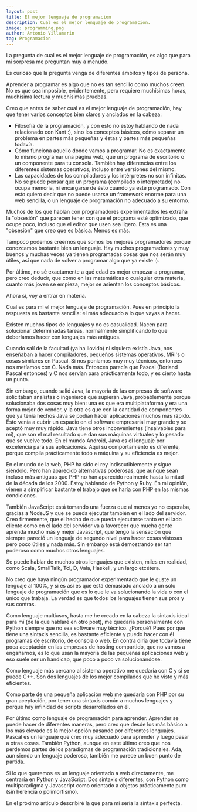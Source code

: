 ```yaml
---
layout: post
title: El mejor lenguaje de programacion
description: Cual es el mejor lenguaje de programacion.
image: programming.png
author: Antonio Villamarin
tag: Programacion
---
```


La pregunta de cual es el mejor lenguaje de  programación, es algo que para mi sorpresa me preguntan muy a menudo.

Es curioso que la pregunta venga de diferentes ámbitos y tipos de persona.

Aprender a programar es algo que no es tan sencillo como muchos creen. No es que sea imposible, evidentemente, pero requiere muchísimas horas, muchísima lectura y muchísimas pruebas.

Creo que antes de saber cual es el mejor lenguaje de programación, hay que tener varios conceptos bien claros y anclados en la cabeza:

- Filosofía de la programación, y con esto no estoy hablando de nada relacionado con Kant :), sino los conceptos básicos, cómo separar un problema en partes más pequeñas y éstas y partes más pequeñas todavía.
- Cómo funciona aquello donde vamos a programar. No es exactamente lo mismo programar una página web, que un programa de escritorio o un componente para tu consola. También hay diferencias entre los diferentes sistemas operativos, incluso entre versiones del mismo.
- Las capacidades de los compiladores y los intérpretes no son infinitas. No se puede pensar que un programa (compilado o interpretado) no ocupa memoria, ni encargarse de ésto cuando ya esté programado. Con esto quiero decir que no puede usarse un framework enorme para una web sencilla, o un lenguaje de programación no adecuado a su entorno.

Muchos de los que hablan con programadores experimentados les extraña la "obsesión" que parecen tener con que el programa esté optimizado, que ocupe poco, incluso que el editor que usen sea ligero. Esta es una "obsesión" que creo que es básica. Menos es más.

Tampoco podemos creernos que somos los mejores programadores porque conozcamos bastante bien un lenguaje. Hay muchos programadores y muy buenos y muchas veces ya tienen programadas cosas que nos serán muy útiles, así que nada de volver a programar algo que ya existe :).

Por último, no sé exactamente a qué edad es mejor empezar a programar, pero creo deducir, que como en las matemáticas o cualquier otra materia, cuanto más joven se empieza, mejor se asientan los conceptos básicos.

Ahora sí, voy a entrar en materia.

Cual es para mi el mejor lenguaje de programación. Pues en principio la respuesta es bastante sencilla: el más adecuado a lo que vayas a hacer.

Existen muchos tipos de lenguajes y no es casualidad. Nacen para solucionar determinadas tareas, normalmente simplificando lo que deberíamos hacer con lenguajes más antiguos.

Cuando salí de la facultad (ya ha llovido) ni siquiera existía Java, nos enseñaban a hacer compiladores, pequeños sistemas operativos, MRI's o cosas similares en Pascal. Si nos poníamos muy muy técnicos, entonces nos metíamos con C. Nada más. Entonces parecía que Pascal (Borland Pascal entonces) y C nos servían para prácticamente todo, y es cierto hasta un punto.

Sin embargo, cuando salió Java, la mayoría de las empresas de software solicitaban analistas o ingenieros que supieran Java, probablemente porque solucionaba dos cosas muy bien: una es que era multiplataforma y era una forma mejor de vender, y la otra es que con la cantidad de componentes que ya tenía hechos Java se podían hacer aplicaciones muchos más rápido. Esto venía a cubrir un espacio en el software empresarial muy grande y se aceptó muy muy rápido. Java tiene otros inconvenientes (insalvables para mí), que son el mal resultado que dan sus máquinas virtuales y lo pesado que se vuelve todo. En el mundo Android, Java es el lenguaje por excelencia para sus aplicaciones. Aquí su comportamiento es diferente, porque compila prácticamente todo a máquina y su eficiencia es mejor.

En el mundo de la web, PHP ha sido el rey indiscutiblemente y sigue siéndolo. Pero han aparecido alternativas poderosas, que aunque sean incluso más antiguas que PHP no han aparecido realmente hasta la mitad de la década de los 2000. Estoy hablando de Python y Ruby. En mi opinión, vienen a simplificar bastante el trabajo que se haría con PHP en las mismas condiciones.

También JavaScript está tomando una fuerza que al menos yo no esperaba, gracias a NodeJS y que se pueda ejecutar también en el lado del servidor. Creo firmemente, que el hecho de que pueda ejecutarse tanto en el lado cliente como en el lado del servidor va a favorecer que mucha gente aprenda mucho más y mejor Javascript, que tengo la sensación que siempre pareció un lenguaje de segundo nivel para hacer cosas vistosas pero poco útiles y nada más. Sin embargo está demostrando ser tan poderoso como muchos otros lenguajes.

Se puede hablar de muchos otros lenguajes que existen, miles en realidad, como Scala, SmallTalk, Tcl, D, Vala, Haskell, y un largo etcétera.

No creo que haya ningún programador experimentado que le guste un lenguaje al 100%, y si es así es que está demasiado anclado a un solo lenguaje de programación que es lo que le va solucionando la vida o con el único que trabaja. La verdad es que todos los lenguajes tienen sus pros y sus contras.

Como lenguaje multiusos, hasta me he creado en la cabeza la sintaxis ideal para mí (de la que hablaré en otro post), me quedaría personalmente con Python siempre que no sea software muy técnico. ¿Porqué? Pues por que tiene una sintaxis sencilla, es bastante eficiente y puedo hacer con él programas de escritorio, de consola o web. En contra diría que todavía tiene poca aceptación en las empresas de hosting compartido, que no vamos a engañarnos, es lo que usan la mayoría de las pequeñas aplicaciones web y eso suele ser un handicap, que poco a poco va solucionándose.

Como lenguaje más cercano al sistema operativo me quedaría con C y si se puede C++. Son dos lenguajes de los mejor compilados que he visto y más eficientes.

Como parte de una pequeña aplicación web me quedaría con PHP por su gran aceptación, por tener una sintaxis común a muchos lenguajes y porque hay infinidad de scripts desarrollados en él.

Por último como lenguaje de programación para aprender. Aprender se puede hacer de diferentes maneras, pero creo que desde los más básico a los más elevado es la mejor opción pasando por diferentes lenguajes. Pascal es un lenguaje que creo muy adecuado para aprender y luego pasar a otras cosas. También Python, aunque en este último creo que nos perdemos partes de los paradigmas de programación tradicionales. Ada, aun siendo un lenguaje poderoso, también me parece un buen punto de partida.

Si lo que queremos es un lenguaje orientado a web directamente, me centraría en Python y JavaScript. Dos sintaxis diferentes, con Python como multiparadigma y Javascript como orientado a objetos prácticamente puro (sin herencia o polimorfismo).

En el próximo artículo describiré la que para mí sería la sintaxis perfecta.